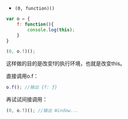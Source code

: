 - `(0, function)()`
```js
var o = {
    f: function(){
        console.log(this);
    }
}

(0, o.f)();
```
这样做的目的是改变f的执行环境，也就是改变this。

直接调用o.f：
```js
o.f(); //输出 {f: ƒ}
```
再试试间接调用：
```js
(0, o.f)(); //输出 Window...
```

